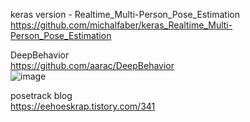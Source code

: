 keras version - Realtime_Multi-Person_Pose_Estimation  
https://github.com/michalfaber/keras_Realtime_Multi-Person_Pose_Estimation  

DeepBehavior  
https://github.com/aarac/DeepBehavior  
![image](https://user-images.githubusercontent.com/56099627/77627073-abb21980-6f89-11ea-8f1a-3c2a82412531.png)  

posetrack blog  
https://eehoeskrap.tistory.com/341  
